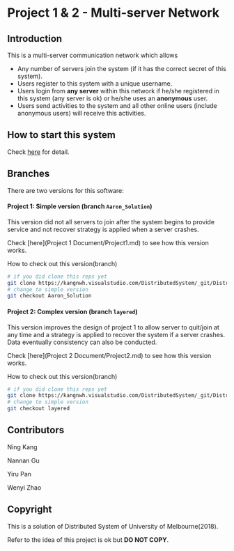 # Project 1 & 2 - Multi-server Network

## Introduction

This is a multi-server communication network which allows

- Any number of servers join the system (if it has the correct secret of this system).
- Users register to this system with a unique username.
- Users login from **any server** within this network if he/she registered in this system (any server is ok) or he/she uses an **anonymous** user.
- Users send activities to the system and all other online users (include anonymous users) will receive this activities.


## How to start this system

Check [here](HowToStart.md) for detail.



## Branches

There are two versions for this software:

#### Project 1: Simple version (branch `Aaron_Solution`)

This version did not all servers to join after the system begins to provide service and not recover strategy is applied when a server crashes.

Check [here](Project 1 Document/Project1.md) to see how this version works.

How to check out this version(branch)

```bash
# if you did clone this reps yet
git clone https://kangnwh.visualstudio.com/DistributedSystem/_git/DistributedSystem
# change to simple version
git checkout Aaron_Solution
```



#### Project 2: Complex version (branch `layered`)

This version improves the design of project 1 to allow server to quit/join at any time and a strategy is applied to recover the system if a server crashes. Data eventually consistency can also be conducted.

Check [here](Project 2 Document/Project2.md) to see how this version works.

How to check out this version(branch)

```bash
# if you did clone this reps yet
git clone https://kangnwh.visualstudio.com/DistributedSystem/_git/DistributedSystem
# change to simple version
git checkout layered
```





## Contributors

Ning Kang

Nannan Gu

Yiru Pan

Wenyi Zhao



## Copyright

This is a solution of Distributed System of University of Melbourne(2018).

Refer to the idea of this project is ok but **DO NOT COPY**.